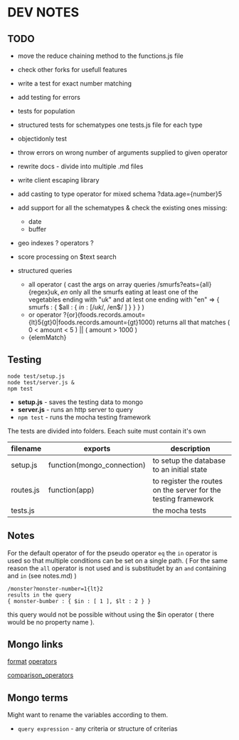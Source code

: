 DEV NOTES
=========

TODO
----

- move the reduce chaining method to the functions.js file
- check other forks for usefull features
- write a test for exact number matching
- add testing for errors
- tests for population
- structured tests for schematypes one tests.js file for each type
- objectidonly test
- throw errors on wrong number of arguments supplied to given operator
- rewrite docs - divide into multiple .md files
- write client escaping library

- add casting to type operator for mixed schema  ?data.age={number}5
- add support for all the schematypes & check the existing ones
    missing:
    - date
    - buffer
- geo indexes ? operators ?
- score processing on $text search

- structured queries
    - all operator ( cast the args on array queries    /smurfs?eats={all}{regex}uk$,en$
      only all the smurfs eating at least one of the vegetables ending with "uk" and at lest one ending with "en"
      => { smurfs : { $all : { $in : [ /uk$/, /en$/ ] } } } )
    - or operator ?{or}(foods.records.amout={lt}5{gt}0|foods.records.amount={gt}1000)
      returns all that matches ( 0 < amount < 5 ) || ( amount > 1000 )
    - {elemMatch}

## Testing

```shell
node test/setup.js
node test/server.js &
npm test
```

- **setup.js** - saves the testing data to mongo
- **server.js** - runs an http server to query
- `npm test` - runs the mocha testing framework

The tests are divided into folders. Eeach suite must contain it's own

| filename  | exports                    | description
|-----------|----------------------------|-----------------------------------------------------------------
| setup.js  | function(mongo_connection) | to setup the database to an initial state
| routes.js | function(app)              | to register the routes on the server for the testing framework
| tests.js  | <nothing>                  | the mocha tests

## Notes

For the default operator of for the pseudo operator `eq` the `in` operator is used so that multiple conditions can be set on a single path.
( For the same reason the `all` operator is not used and is substitudet by an `and` containing and `in` (see notes.md) )

```
/monster?monster-number=1{lt}2
results in the query
{ monster-bumber : { $in : [ 1 ], $lt : 2 } }
```

this query would not be possible without using the $in operator ( there would be no property name ).

Mongo links
-----------

[format](http://docs.mongodb.org/manual/tutorial/query-documents/)
[operators](http://docs.mongodb.org/manual/reference/operator/query/)

[comparison\_operators](http://docs.mongodb.org/manual/reference/operator/query/#comparison)

Mongo terms
-----------

Might want to rename the variables according to them.

- `query expression` - any criteria or structure of criterias
